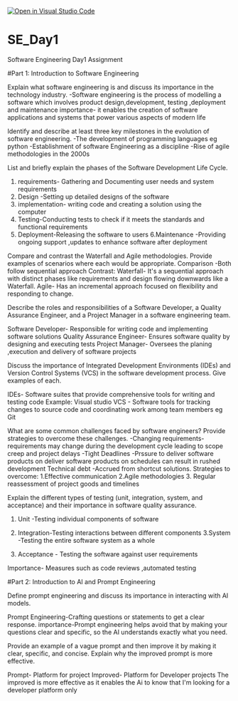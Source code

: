 [![Open in Visual Studio Code](https://classroom.github.com/assets/open-in-vscode-2e0aaae1b6195c2367325f4f02e2d04e9abb55f0b24a779b69b11b9e10269abc.svg)](https://classroom.github.com/online_ide?assignment_repo_id=15565897&assignment_repo_type=AssignmentRepo)
# SE_Day1
Software Engineering Day1 Assignment

#Part 1: Introduction to Software Engineering

Explain what software engineering is and discuss its importance in the technology industry.
-Software engineering is the process of modelling a software which involves product design,development, testing ,deployment and maintenance 
importance- it enables the creation of software applications and systems that power various aspects of modern life

Identify and describe at least three key milestones in the evolution of software engineering.
-The development of programming languages eg python
-Establishment of software Engineering as a discipline 
-Rise of agile methodologies in the 2000s

List and briefly explain the phases of the Software Development Life Cycle.
 1. requirements- Gathering and Documenting user needs and system requirements 
 2. Design -Setting up detailed designs of the software 
 3. implementation- writing code and creating a solution using the computer 
 4. Testing-Conducting tests to check if it meets the standards and functional requirements 
 5. Deployment-Releasing the software  to users
 6.Maintenance -Providing ongoing support ,updates to enhance software after deployment 

Compare and contrast the Waterfall and Agile methodologies. Provide examples of scenarios where each would be appropriate.
Comparison -Both follow sequential approach 
Contrast:
Waterfall- It's a sequential approach with distinct phases like requirements and design flowing downwards like a Waterfall.
Agile- Has an incremental approach focused on flexibility and responding to change.

Describe the roles and responsibilities of a Software Developer, a Quality Assurance Engineer, and a Project Manager in a software engineering team.

Software Developer- Responsible for writing code and implementing software solutions 
Quality Assurance Engineer- Ensures software quality by designing and executing tests 
Project Manager- Oversees the planing ,execution and delivery of software projects 

Discuss the importance of Integrated Development Environments (IDEs) and Version Control Systems (VCS) in the software development process. Give examples of each.

IDEs- Software suites that provide comprehensive tools for writing and testing code Example: Visual studio
VCS - Software tools for tracking changes to source code and coordinating work among team members eg Git


What are some common challenges faced by software engineers? Provide strategies to overcome these challenges.
-Changing requirements- requirements may change during the development cycle leading to scope creep and project delays 
-Tight Deadlines -Prssure to deliver software products on deliver software products on schedules can result in rushed development 
Technical debt -Accrued from shortcut solutions.
Strategies to overcome:
  1.Effective communication 
  2.Agile methodologies
  3. Regular reassessment of project goods and timelines
          

Explain the different types of testing (unit, integration, system, and acceptance) and their importance in software quality assurance.
 1. Unit -Testing individual components of software 
 2. Integration-Testing interactions between different components 
 3.System -Testing the entire software system as a whole 

4. Acceptance - Testing the software against user requirements 

Importance- Measures such as code reviews ,automated testing 

#Part 2: Introduction to AI and Prompt Engineering


Define prompt engineering and discuss its importance in interacting with AI models.
 
Prompt Engineering-Crafting questions or statements to get a clear  response.
importance-Prompt engineering helps avoid that by making your questions clear and specific, so the AI understands exactly what you need.

Provide an example of a vague prompt and then improve it by making it clear, specific, and concise. Explain why the improved prompt is more effective.
     
Prompt- Platform for project 
Improved- Platform for Developer projects 
The improved is more effective as it enables the Ai to know that I'm looking for  a developer platform only